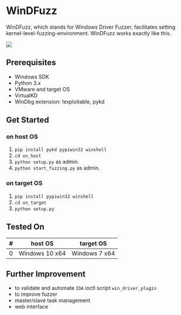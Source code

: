 # WinDFuzz
WinDFuzz, which stands for Windows Driver Fuzzer, facilitates setting kernel-level-fuzzing-environment. WinDFuzz works exactly like this.  

![](https://github.com/illuxic/AWDFE/blob/master/images/modern_software_development.gif?raw=true)

## Prerequisites
- Windows SDK
- Python 3.x
- VMware and target OS
- VirtualKD
- WinDbg extension: !exploitable, pykd

## Get Started
### on host OS
1. `pip install pykd pypiwin32 winshell`
1. `cd on_host`
1. `python setup.py` as admin.
1. `python start_fuzzing.py` as admin.
### on target OS
1. `pip install pypiwin32 winshell`
1. `cd on_target`
1. `python setup.py`

## Tested On
\# | host OS | target OS
-- | --------------- | ----------------
0 | Windows 10 x64 | Windows 7 x64

## Further Improvement
- to validate and automate `IDA` ioctl script `win_driver_plugin`
- to improve fuzzer
- master/slave task management
- web interface
